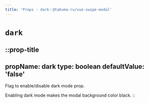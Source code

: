 ```yaml
---
title: 'Props : dark｜@takuma-ru/vue-swipe-modal'
---
```


# `dark`

::prop-title
---
  propName: dark
  type: boolean
  defaultValue: 'false'
---
Flag to enable/disable dark mode prop.

Enabling dark mode makes the modal background color black.
::